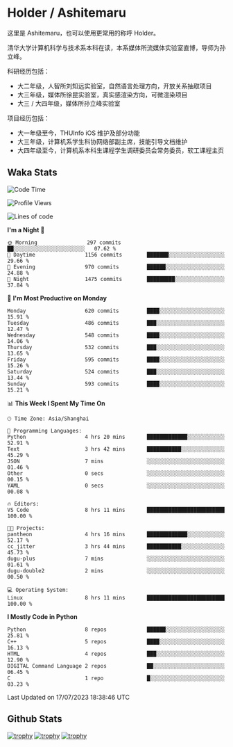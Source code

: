# Holder / Ashitemaru

这里是 Ashitemaru，也可以使用更常用的称呼 Holder。

清华大学计算机科学与技术系本科在读，本系媒体所流媒体实验室直博，导师为孙立峰。

科研经历包括：

- 大二年级，人智所刘知远实验室，自然语言处理方向，开放关系抽取项目
- 大三年级，媒体所徐昆实验室，真实感渲染方向，可微渲染项目
- 大三 / 大四年级，媒体所孙立峰实验室

项目经历包括：

- 大一年级至今，THUInfo iOS 维护及部分功能
- 大三年级，计算机系学生科协网络部副主席，技能引导文档维护
- 大四年级至今，计算机系本科生课程学生调研委员会常务委员，软工课程主页

## Waka Stats

<!--START_SECTION:waka-->
![Code Time](http://img.shields.io/badge/Code%20Time-988%20hrs%2030%20mins-blue)

![Profile Views](http://img.shields.io/badge/Profile%20Views-2-blue)

![Lines of code](https://img.shields.io/badge/From%20Hello%20World%20I%27ve%20Written-2.8%20million%20lines%20of%20code-blue)

**I'm a Night 🦉** 

```text
🌞 Morning                297 commits         ██░░░░░░░░░░░░░░░░░░░░░░░   07.62 % 
🌆 Daytime                1156 commits        ███████░░░░░░░░░░░░░░░░░░   29.66 % 
🌃 Evening                970 commits         ██████░░░░░░░░░░░░░░░░░░░   24.88 % 
🌙 Night                  1475 commits        █████████░░░░░░░░░░░░░░░░   37.84 % 
```
📅 **I'm Most Productive on Monday** 

```text
Monday                   620 commits         ████░░░░░░░░░░░░░░░░░░░░░   15.91 % 
Tuesday                  486 commits         ███░░░░░░░░░░░░░░░░░░░░░░   12.47 % 
Wednesday                548 commits         ████░░░░░░░░░░░░░░░░░░░░░   14.06 % 
Thursday                 532 commits         ███░░░░░░░░░░░░░░░░░░░░░░   13.65 % 
Friday                   595 commits         ████░░░░░░░░░░░░░░░░░░░░░   15.26 % 
Saturday                 524 commits         ███░░░░░░░░░░░░░░░░░░░░░░   13.44 % 
Sunday                   593 commits         ████░░░░░░░░░░░░░░░░░░░░░   15.21 % 
```


📊 **This Week I Spent My Time On** 

```text
🕑︎ Time Zone: Asia/Shanghai

💬 Programming Languages: 
Python                   4 hrs 20 mins       █████████████░░░░░░░░░░░░   52.91 % 
Text                     3 hrs 42 mins       ███████████░░░░░░░░░░░░░░   45.29 % 
JSON                     7 mins              ░░░░░░░░░░░░░░░░░░░░░░░░░   01.46 % 
Other                    0 secs              ░░░░░░░░░░░░░░░░░░░░░░░░░   00.15 % 
YAML                     0 secs              ░░░░░░░░░░░░░░░░░░░░░░░░░   00.08 % 

🔥 Editors: 
VS Code                  8 hrs 11 mins       █████████████████████████   100.00 % 

🐱‍💻 Projects: 
pantheon                 4 hrs 16 mins       █████████████░░░░░░░░░░░░   52.17 % 
cc_jitter                3 hrs 44 mins       ███████████░░░░░░░░░░░░░░   45.73 % 
dugu-plus                7 mins              ░░░░░░░░░░░░░░░░░░░░░░░░░   01.61 % 
dugu-double2             2 mins              ░░░░░░░░░░░░░░░░░░░░░░░░░   00.50 % 

💻 Operating System: 
Linux                    8 hrs 11 mins       █████████████████████████   100.00 % 
```

**I Mostly Code in Python** 

```text
Python                   8 repos             ██████░░░░░░░░░░░░░░░░░░░   25.81 % 
C++                      5 repos             ████░░░░░░░░░░░░░░░░░░░░░   16.13 % 
HTML                     4 repos             ███░░░░░░░░░░░░░░░░░░░░░░   12.90 % 
DIGITAL Command Language 2 repos             ██░░░░░░░░░░░░░░░░░░░░░░░   06.45 % 
C                        1 repo              █░░░░░░░░░░░░░░░░░░░░░░░░   03.23 % 
```




 Last Updated on 17/07/2023 18:38:46 UTC
<!--END_SECTION:waka-->

## Github Stats

[![trophy](https://github-profile-trophy.vercel.app/?username=Ashitemaru&column=7)](https://github.com/Ashitemaru)
[![trophy](https://github-readme-stats.vercel.app/api?username=Ashitemaru&show_icons=true&include_all_commits=true)](https://github.com/Ashitemaru)
[![trophy](https://github-readme-stats.vercel.app/api/top-langs/?username=Ashitemaru&layout=compact)](https://github.com/Ashitemaru)

<!--
**Ashitemaru/Ashitemaru** is a ✨ _special_ ✨ repository because its `README.md` (this file) appears on your GitHub profile.

Here are some ideas to get you started:

- 🔭 I’m currently working on ...
- 🌱 I’m currently learning ...
- 👯 I’m looking to collaborate on ...
- 🤔 I’m looking for help with ...
- 💬 Ask me about ...
- 📫 How to reach me: ...
- 😄 Pronouns: ...
- ⚡ Fun fact: ...
-->
